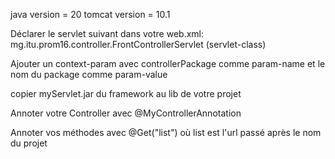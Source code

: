 java version = 20
tomcat version = 10.1

Déclarer le servlet suivant dans votre web.xml: mg.itu.prom16.controller.FrontControllerServlet (servlet-class)

Ajouter un context-param avec controllerPackage comme param-name et le nom du package comme param-value 

copier myServlet.jar du framework au lib de votre projet 

Annoter votre Controller avec @MyControllerAnnotation

Annoter vos méthodes avec @Get("list") où list est l'url passé après le nom du projet
